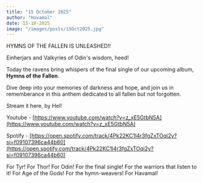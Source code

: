 ```yaml
---
title: "15 October 2025"
author: "Havamal"
date: 15-10-2025
image: "/images/posts/15Oct2025.jpg"
---
```


HYMNS OF THE FALLEN IS UNLEASHED!!

Einherjars and Valkyries of Odin's wisdom, heed!

Today the ravens bring whispers of the final single of our upcoming album, **Hymns of the Fallen**.

Dive deep into your memories of darkness and hope, and join us in rememberance in this anthem dedicated to all fallen but not forgotten.

Stream it here, by Hel!

Youtube - [https://www.youtube.com/watch?v=z_xE5GtbN5A](https://www.youtube.com/watch?v=z_xE5GtbN5A)

Spotify - [https://open.spotify.com/track/4Pk22KC1l4r3fgZxTOqi2y?si=f09107396ca44b60](https://open.spotify.com/track/4Pk22KC1l4r3fgZxTOqi2y?si=f09107396ca44b60)

For Tyr! For Thor! For Odin! For the final single! For the warriors that listen to it! For Age of the Gods! For the hymn-weavers! For Havamal!